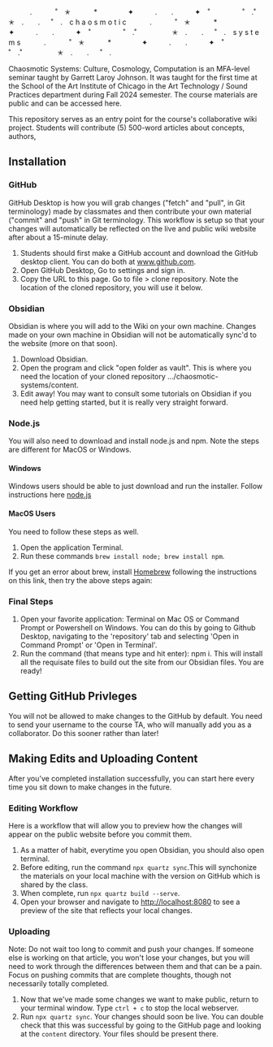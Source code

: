 　　　.   　　˚　✭　 　　*　　 　　✦　　　.　　.　　　✦　˚ 　　　　 ˚　.˚　　　　　✭　.　　. 　 ˚　.　c h a o s m o t i c 　　　.   　　˚　✭　 　　*　　 　　✦　　　.　　.　　　✦　˚ 　　　　 ˚　.˚　　　　　✭　.　　. 　 ˚　.　s y s t e m s 　　　.   　　˚　✭　 　　*　　 　　✦　　　.　　.　　　✦　˚ 　　　　 ˚　.˚　　　　　✭　.　　. 　 ˚　.　

Chaosmotic Systems: Culture, Cosmology, Computation is an MFA-level seminar taught by Garrett Laroy Johnson. It was taught for the first time at the School of the Art Institute of Chicago in the Art Technology / Sound Practices department during Fall 2024 semester. The course materials are public and can be accessed here.

This repository serves as an entry point for the course's collaborative wiki project. Students will contribute (5) 500-word articles about concepts, authors,

## Installation
### GitHub
GitHub Desktop is how you will grab changes ("fetch" and "pull", in Git terminology) made by classmates and then contribute your own material ("commit" and "push" in Git terminology. This workflow is setup so that your changes will automatically be reflected on the live and public wiki website after about a 15-minute delay.

1. Students should first make a GitHub account and download the GitHub desktop client. You can do both at www.github.com.
2. Open GitHub Desktop, Go to settings and sign in.
3. Copy the URL to this page. Go to file > clone repository. Note the location of the cloned repository, you will use it below.

### Obsidian
Obsidian is where you will add to the Wiki on your own machine. Changes made on your own machine in Obsidian will not be automatically sync'd to the website (more on that soon).

1. Download Obsidian.
2. Open the program and click "open folder as vault". This is where you need the location of your cloned repository .../chaosmotic-systems/content.
3. Edit away! You may want to consult some tutorials on Obsidian if you need help getting started, but it is really very straight forward.

### Node.js
You will also need to download and install node.js and npm. Note the steps are different for MacOS or Windows.

#### Windows 
Windows users should be able to just download and run the installer. Follow instructions here [node.js]([url](https://nodejs.org/en))

#### MacOS Users

You need to follow these steps as well. 

1. Open the application Terminal. 
2. Run these commands `brew install node; brew install npm`. 

If you get an error about brew, install [Homebrew]([url](https://brew.sh/)) following the instructions on this link, then try the above steps again: 

### Final Steps

1. Open your favorite application: Terminal on Mac OS or Command Prompt or Powershell on Windows. You can do this by going to Github Desktop, navigating to the 'repository' tab and selecting 'Open in Command Prompt' or 'Open in Terminal'.
2. Run the command (that means type and hit enter): npm i. This will install all the requisate files to build out the site from our Obsidian files. You are ready!

## Getting GitHub Privleges
You will not be allowed to make changes to the GitHub by default. You need to send your username to the course TA, who will manually add you as a collaborator. Do this sooner rather than later!

## Making Edits and Uploading Content
After you've completed installation successfully, you can start here every time you sit down to make changes in the future.

### Editing Workflow
Here is a workflow that will allow you to preview how the changes will appear on the public website before you commit them.

1. As a matter of habit, everytime you open Obsidian, you should also open terminal.
2. Before editing, run the command `npx quartz sync`.This will synchonize the materials on your local machine with the version on GitHub which is shared by the class.
3. When complete, run `npx quartz build --serve`.
4. Open your browser and navigate to [http://localhost:8080]([url](http://localhost:8080)) to see a preview of the site that reflects your local changes.

### Uploading
Note: Do not wait too long to commit and push your changes. If someone else is working on that article, you won't lose your changes, but you will need to work through the differences between them and that can be a pain. Focus on pushing commits that are complete thoughts, though not necessarily totally completed.

1. Now that we've made some changes we want to make public, return to your terminal window. Type `ctrl + c` to stop the local webserver.
6. Run `npx quartz sync`. Your changes should soon be live. You can double check that this was successful by going to the GitHub page and looking at the `content` directory. Your files should be present there. 
